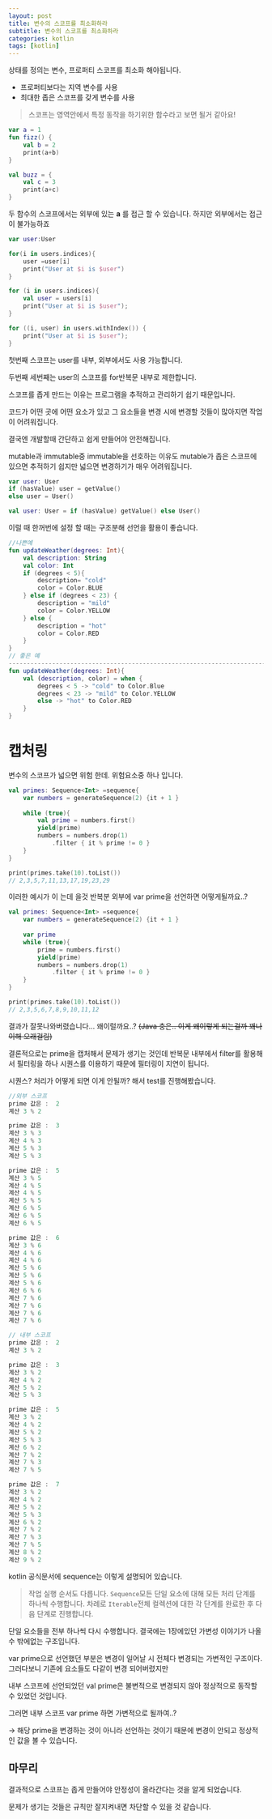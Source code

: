 ```yaml
---
layout: post
title: 변수의 스코프를 최소화하라
subtitle: 변수의 스코프를 최소화하라
categories: kotlin
tags: [kotlin]
---
```



상태를 정의는 변수, 프로퍼티 스코프를 최소화 해야됩니다.

- 프로퍼티보다는 지역 변수를 사용
- 최대한 좁은 스코프를 갖게 변수를 사용

> 스코프는 영역안에서 특정 동작을 하기위한 함수라고 보면 될거 같아요!
> 

```kotlin
var a = 1
fun fizz() {
	val b = 2
	print(a+b)
}

val buzz = {
	val c = 3
	print(a+c)
}
```

두 함수의 스코프에서는 외부에 있는 **a** 를 접근 할 수 있습니다. 하지만 외부에서는 접근이 불가능하죠 

```kotlin
var user:User

for(i in users.indices){
	user =user[i]
	print("User at $i is $user")
}

for (i in users.indices){
	val user = users[i]
	print("User at $i is $user");
}

for ((i, user) in users.withIndex()) {
	print("User at $i is $user");
}
```

첫번째 스코프는 user를 내부, 외부에서도 사용 가능합니다. 

두번째 세번째는 user의 스코프를 for반복문 내부로 제한합니다.

스코프를 좁게 만드는 이유는 프로그램을 추적하고 관리하기 쉽기 때문입니다.

코드가 어떤 곳에 어떤 요소가 있고 그 요소들을 변경 시에 변경할 것들이 많아지면 작업이 어려워집니다.

결국엔 개발할때 간단하고 쉽게 만들어야 안전해집니다. 

mutable과 immutable중 immutable을 선호하는 이유도 mutable가 좁은 스코프에 있으면 추적하기 쉽지만 넓으면 변경하기가 매우 어려워집니다.

```kotlin
var user: User
if (hasValue) user = getValue()
else user = User()

val user: User = if (hasValue) getValue() else User()
```

이럴 때 한꺼번에 설정 할 때는 구조분해 선언을 활용이 좋습니다.

```kotlin
//나쁜예
fun updateWeather(degrees: Int){
	val description: String
	val color: Int
	if (degrees < 5){
		description= "cold"
		color = Color.BLUE
	} else if (degrees < 23) {
		description = "mild"
		color = Color.YELLOW
	} else {
		description = "hot"
		color = Color.RED
	}
}
// 좋은 예
-------------------------------------------------------------------------------
fun updateWeather(degrees: Int){
	val (description, color) = when {
		degrees < 5 -> "cold" to Color.Blue
		degrees < 23 -> "mild" to Color.YELLOW
		else -> "hot" to Color.RED
	}
}
```

# 캡처링

변수의 스코프가 넓으면 위험 한데. 위험요소중 하나 입니다.

```kotlin
val primes: Sequence<Int> =sequence{
	var numbers = generateSequence(2) {it + 1 }
	
	while (true){
		val prime = numbers.first()
		yield(prime)
		numbers = numbers.drop(1)
			.filter { it % prime != 0 }
	}
}

print(primes.take(10).toList())
// 2,3,5,7,11,13,17,19,23,29
```

이러한 예시가 이 는데 을것 반복분 외부에 var prime을 선언하면 어떻게될까요..?

```kotlin
val primes: Sequence<Int> =sequence{
	var numbers = generateSequence(2) {it + 1 }
	
	var prime
	while (true){
		prime = numbers.first()
		yield(prime)
		numbers = numbers.drop(1)
			.filter { it % prime != 0 }
	}
}

print(primes.take(10).toList())
// 2,3,5,6,7,8,9,10,11,12
```

결과가 잘못나와버렸습니다… 왜이럴까요..? ~~(Java 충은.. 이게 왜이렇게 되는걸까 꽤나 이해 오래걸림)~~

결론적으로는 prime을 캡처해서 문제가 생기는 것인데 반복문 내부에서 filter를 활용해서 필터링을 하나 시퀀스를 이용하기 때문에 필터링이 지연이 됩니다. 

시퀀스? 처리가 어떻게 되면 이게 안될까? 해서 test를 진행해봤습니다.

```kotlin
//외부 스코프
prime 값은 :  2
계산 3 % 2 

prime 값은 :  3
계산 3 % 3 
계산 4 % 3 
계산 5 % 3 
계산 5 % 3 

prime 값은 :  5
계산 3 % 5 
계산 4 % 5 
계산 4 % 5 
계산 5 % 5 
계산 6 % 5 
계산 6 % 5 
계산 6 % 5 

prime 값은 :  6
계산 3 % 6 
계산 4 % 6 
계산 4 % 6 
계산 5 % 6 
계산 5 % 6 
계산 5 % 6 
계산 6 % 6 
계산 7 % 6 
계산 7 % 6 
계산 7 % 6 
계산 7 % 6
```

```kotlin
// 내부 스코프
prime 값은 :  2
계산 3 % 2 

prime 값은 :  3
계산 3 % 2 
계산 4 % 2 
계산 5 % 2 
계산 5 % 3 

prime 값은 :  5
계산 3 % 2 
계산 4 % 2 
계산 5 % 2 
계산 5 % 3 
계산 6 % 2 
계산 7 % 2 
계산 7 % 3 
계산 7 % 5 

prime 값은 :  7
계산 3 % 2 
계산 4 % 2 
계산 5 % 2 
계산 5 % 3 
계산 6 % 2 
계산 7 % 2 
계산 7 % 3 
계산 7 % 5 
계산 8 % 2 
계산 9 % 2 
```

kotlin 공식문서에 sequence는 이렇게 설명되어 있습니다.

> 작업 실행 순서도 다릅니다. `Sequence`모든 단일 요소에 대해 모든 처리 단계를 하나씩 수행합니다. 차례로 `Iterable`전체 컬렉션에 대한 각 단계를 완료한 후 다음 단계로 진행합니다.
> 

단일 요소들을 전부 하나씩 다시 수행합니다.
결국에는 1장에있던 가변성 이야기가 나올 수 밖에없는 구조입니다.

var prime으로 선언했던 부분은 변경이 일어날 시 전체다 변경되는 가변적인 구조이다. 그러다보니 기존에 요소들도 다같이 변경 되어버렸지만

내부 스코프에 선언되었던 val prime은 불변적으로 변경되지 않아 정상적으로 동작할 수 있었던 것입니다.

그러면 내부 스코프 var prime 하면 가변적으로 될까여..? 

→ 해당 prime을 변경하는 것이 아니라 선언하는 것이기 때문에 변경이 안되고 정상적인 값을 볼 수 있습니다.

## 마무리

결과적으로 스코프는 좁게 만들어야 안정성이 올라간다는 것을 알게 되었습니다. 

문제가 생기는 것들은 규칙만 잘지켜내면 차단할 수 있을 것 같습니다.